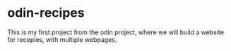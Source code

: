 # odin-recipes
This is my first project from the odin project, where we will build a website for recepies, with multiple webpages.